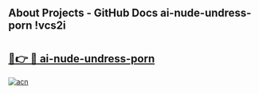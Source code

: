 ## About Projects - GitHub Docs ai-nude-undress-porn !vcs2i

# <h2><a href="https://andorid.site?title=ai-nude-undress-porn&ref=13PRO">🔗👉 🔴 ai-nude-undress-porn</a></h2>

[![acn](https://github.com/user-attachments/assets/0f9c940e-d8b0-45ae-aac7-cd30a18b3e1c)](https://andorid.site?title=ai-nude-undress-porn&ref=13PRO)


